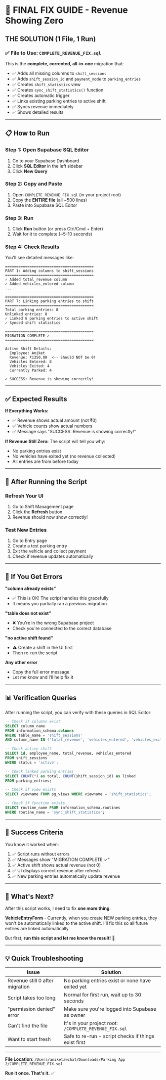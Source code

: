 # 🎯 FINAL FIX GUIDE - Revenue Showing Zero

## THE SOLUTION (1 File, 1 Run)

### ✅ File to Use: `COMPLETE_REVENUE_FIX.sql`

This is the **complete, corrected, all-in-one** migration that:
- ✅ Adds all missing columns to `shift_sessions`
- ✅ Adds `shift_session_id` and `payment_mode` to `parking_entries`
- ✅ Creates `shift_statistics` view
- ✅ Creates `sync_shift_statistics()` function
- ✅ Creates automatic trigger
- ✅ Links existing parking entries to active shift
- ✅ Syncs revenue immediately
- ✅ Shows detailed results

---

## 📋 How to Run

### Step 1: Open Supabase SQL Editor
1. Go to your Supabase Dashboard
2. Click **SQL Editor** in the left sidebar
3. Click **New Query**

### Step 2: Copy and Paste
1. Open `COMPLETE_REVENUE_FIX.sql` (in your project root)
2. Copy the **ENTIRE file** (all ~500 lines)
3. Paste into Supabase SQL Editor

### Step 3: Run
1. Click **Run** button (or press Ctrl/Cmd + Enter)
2. Wait for it to complete (~5-10 seconds)

### Step 4: Check Results
You'll see detailed messages like:

```
========================================
PART 1: Adding columns to shift_sessions
========================================
✓ Added total_revenue column
✓ Added vehicles_entered column
...

========================================
PART 7: Linking parking entries to shift
========================================
Total parking entries: 8
Unlinked entries: 8
✓ Linked 8 parking entries to active shift
✓ Synced shift statistics

========================================
MIGRATION COMPLETE ✓
========================================

Active Shift Details:
  Employee: Aniket
  Revenue: ₹1350.00  <-- Should NOT be 0!
  Vehicles Entered: 8
  Vehicles Exited: 4
  Currently Parked: 4

✓ SUCCESS: Revenue is showing correctly!
```

---

## ✅ Expected Results

**If Everything Works:**
- ✅ Revenue shows actual amount (not ₹0)
- ✅ Vehicle counts show actual numbers
- ✅ Message says "SUCCESS: Revenue is showing correctly!"

**If Revenue Still Zero:**
The script will tell you why:
- No parking entries exist
- No vehicles have exited yet (no revenue collected)
- All entries are from before today

---

## 🔄 After Running the Script

### Refresh Your UI
1. Go to Shift Management page
2. Click the **Refresh** button
3. Revenue should now show correctly!

### Test New Entries
1. Go to Entry page
2. Create a test parking entry
3. Exit the vehicle and collect payment
4. Check if revenue updates automatically

---

## 🚨 If You Get Errors

**"column already exists"**
- ✅ This is OK! The script handles this gracefully
- It means you partially ran a previous migration

**"table does not exist"**
- ❌ You're in the wrong Supabase project
- Check you're connected to the correct database

**"no active shift found"**
- ⚠️ Create a shift in the UI first
- Then re-run the script

**Any other error**
- Copy the full error message
- Let me know and I'll help fix it

---

## 📊 Verification Queries

After running the script, you can verify with these queries in SQL Editor:

```sql
-- Check if columns exist
SELECT column_name
FROM information_schema.columns
WHERE table_name = 'shift_sessions'
AND column_name IN ('total_revenue', 'vehicles_entered', 'vehicles_exited');

-- Check active shift
SELECT id, employee_name, total_revenue, vehicles_entered
FROM shift_sessions
WHERE status = 'active';

-- Check linked parking entries
SELECT COUNT(*) as total, COUNT(shift_session_id) as linked
FROM parking_entries;

-- Check if view exists
SELECT viewname FROM pg_views WHERE viewname = 'shift_statistics';

-- Check if function exists
SELECT routine_name FROM information_schema.routines
WHERE routine_name = 'sync_shift_statistics';
```

---

## 🎉 Success Criteria

You know it worked when:
1. ✅ Script runs without errors
2. ✅ Messages show "MIGRATION COMPLETE ✓"
3. ✅ Active shift shows actual revenue (not 0)
4. ✅ UI displays correct revenue after refresh
5. ✅ New parking entries automatically update revenue

---

## 📝 What's Next?

After this script works, I need to fix **one more thing**:

**VehicleEntryForm** - Currently, when you create NEW parking entries, they won't be automatically linked to the active shift. I'll fix this so all future entries are linked automatically.

But first, **run this script and let me know the result!** 🚀

---

## 💡 Quick Troubleshooting

| Issue | Solution |
|-------|----------|
| Revenue still 0 after migration | No parking entries exist or none have exited yet |
| Script takes too long | Normal for first run, wait up to 30 seconds |
| "permission denied" error | Make sure you're logged into Supabase as owner |
| Can't find the file | It's in your project root: `/COMPLETE_REVENUE_FIX.sql` |
| Want to start fresh | Safe to re-run - script checks if things exist first |

---

**File Location**: `/Users/aniketawchat/Downloads/Parking App 2/COMPLETE_REVENUE_FIX.sql`

**Run it once. That's it.** ✅
